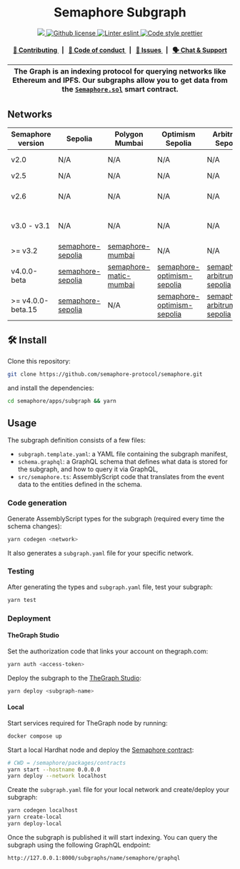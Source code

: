 <h1 align="center">
    Semaphore Subgraph
</h1>

<p align="center">
    <a href="https://github.com/semaphore-protocol" target="_blank">
        <img src="https://img.shields.io/badge/project-Semaphore-blue.svg?style=flat-square">
    </a>
    <a href="https://github.com/semaphore-protocol/semaphore/blob/main/LICENSE">
        <img alt="Github license" src="https://img.shields.io/github/license/semaphore-protocol/semaphore.svg?style=flat-square">
    </a>
    <a href="https://eslint.org/" target="_blank">
        <img alt="Linter eslint" src="https://img.shields.io/badge/linter-eslint-8080f2?style=flat-square&logo=eslint">
    </a>
    <a href="https://prettier.io/" target="_blank">
        <img alt="Code style prettier" src="https://img.shields.io/badge/code%20style-prettier-f8bc45?style=flat-square&logo=prettier">
    </a>
</p>

<div align="center">
    <h4>
        <a href="https://github.com/semaphore-protocol/semaphore/blob/main/CONTRIBUTING.md">
            👥 Contributing
        </a>
        <span>&nbsp;&nbsp;|&nbsp;&nbsp;</span>
        <a href="https://github.com/semaphore-protocol/semaphore/blob/main/CODE_OF_CONDUCT.md">
            🤝 Code of conduct
        </a>
        <span>&nbsp;&nbsp;|&nbsp;&nbsp;</span>
        <a href="https://github.com/semaphore-protocol/semaphore/issues/new/choose">
            🔎 Issues
        </a>
        <span>&nbsp;&nbsp;|&nbsp;&nbsp;</span>
        <a href="https://semaphore.pse.dev/discord">
            🗣️ Chat &amp; Support
        </a>
    </h4>
</div>

| The Graph is an indexing protocol for querying networks like Ethereum and IPFS. Our subgraphs allow you to get data from the [`Semaphore.sol`](https://github.com/semaphore-protocol/semaphore/blob/main/contracts/Semaphore.sol) smart contract. |
| ------------------------------------------------------------------------------------------------------------------------------------------------------------------------------------------------------------------------------------------------- |

## Networks

| Semaphore version | Sepolia                                                                                        | Polygon Mumbai                                                                                                   | Optimism Sepolia                                                                                                 | Arbitrum Sepolia                                                                                                 | Arbitrum One         | Polygon Amoy                                                                                                 |
| ----------------- | ---------------------------------------------------------------------------------------------- | -------------------------------------------------------------------------------------------------------- | ---------------------------------------------------------------------------------------------------------------- | ---------------------------------------------------------------------------------------------------------------- | --------------------------------------------------------------------------------------------------------------------- | -- |
| v2.0              | N/A                                                                                            | N/A                                                                                                      | N/A                                                                                                              | N/A                                                                                                              | [semaphore-protocol/arbitrum](https://thegraph.com/hosted-service/subgraph/semaphore-protocol/arbitrum)               | N/A |
| v2.5              | N/A                                                                                            | N/A                                                                                                      | N/A                                                                                                              | N/A                                                                                                              | N/A                                                                                                                   | N/A |
| v2.6              | N/A                                                                                            | N/A                                                                                                      | N/A                                                                                                              | N/A                                                                                                              | [semaphore-protocol/arbitrum-86337c](https://thegraph.com/hosted-service/subgraph/semaphore-protocol/arbitrum-86337c) | N/A |
| v3.0 - v3.1       | N/A                                                                                            | N/A                                                                                                      | N/A                                                                                                              | N/A                                                                                                              | [semaphore-protocol/arbitrum-72dca3](https://thegraph.com/hosted-service/subgraph/semaphore-protocol/arbitrum-72dca3) | N/A |
| >= v3.2           | [semaphore-sepolia](https://api.studio.thegraph.com/query/14377/semaphore-sepolia/v3.6.1)      | [semaphore-mumbai](https://api.studio.thegraph.com/query/14377/semaphore-mumbai/v3.6.1)                  | N/A                                                                                                              | N/A                                                                                                              | [semaphore-arbitrum](https://api.studio.thegraph.com/query/14377/semaphore-arbitrum/v3.6.1)                           | N/A |
| v4.0.0-beta    | [semaphore-sepolia](https://api.studio.thegraph.com/query/14377/semaphore-sepolia/v4.0.0-beta) | [semaphore-matic-mumbai](https://api.studio.thegraph.com/query/14377/semaphore-matic-mumbai/v4.0.0-beta) | [semaphore-optimism-sepolia](https://api.studio.thegraph.com/query/14377/semaphore-optimism-sepolia/v4.0.0-beta) | [semaphore-arbitrum-sepolia](https://api.studio.thegraph.com/query/14377/semaphore-arbitrum-sepolia/v4.0.0-beta) | N/A                                                                                                                   | N/A |
| >= v4.0.0-beta.15    | [semaphore-sepolia](https://api.studio.thegraph.com/query/14377/semaphore-sepolia/v4.0.0-beta.15) | N/A | [semaphore-optimism-sepolia](https://api.studio.thegraph.com/query/14377/semaphore-optimism-sepolia/v4.0.0-beta.15) | [semaphore-arbitrum-sepolia](https://api.studio.thegraph.com/query/14377/semaphore-arbitrum-sepolia/v4.0.0-beta.15) | N/A                                                                                                                   | [semaphore-matic-amoy](https://api.studio.thegraph.com/query/14377/semaphore-matic-amoy/v4.0.0-beta.15) |
                                                                                                                 

## 🛠 Install

Clone this repository:

```bash
git clone https://github.com/semaphore-protocol/semaphore.git
```

and install the dependencies:

```bash
cd semaphore/apps/subgraph && yarn
```

## Usage

The subgraph definition consists of a few files:

-   `subgraph.template.yaml`: a YAML file containing the subgraph manifest,
-   `schema.graphql`: a GraphQL schema that defines what data is stored for the subgraph, and how to query it via GraphQL,
-   `src/semaphore.ts`: AssemblyScript code that translates from the event data to the entities defined in the schema.

### Code generation

Generate AssemblyScript types for the subgraph (required every time the schema changes):

```bash
yarn codegen <network>
```

It also generates a `subgraph.yaml` file for your specific network.

### Testing

After generating the types and `subgraph.yaml` file, test your subgraph:

```bash
yarn test
```

### Deployment

#### TheGraph Studio

Set the authorization code that links your account on thegraph.com:

```bash
yarn auth <access-token>
```

Deploy the subgraph to the [TheGraph Studio](https://thegraph.com/studio/):

```bash
yarn deploy <subgraph-name>
```

#### Local

Start services required for TheGraph node by running:

```bash
docker compose up
```

Start a local Hardhat node and deploy the [Semaphore contract](https://github.com/semaphore-protocol/semaphore/tree/main/packages/contracts):

```bash
# CWD = /semaphore/packages/contracts
yarn start --hostname 0.0.0.0
yarn deploy --network localhost
```

Create the `subgraph.yaml` file for your local network and create/deploy your subgraph:

```bash
yarn codegen localhost
yarn create-local
yarn deploy-local
```

Once the subgraph is published it will start indexing. You can query the subgraph using the following GraphQL endpoint:

```
http://127.0.0.1:8000/subgraphs/name/semaphore/graphql
```
